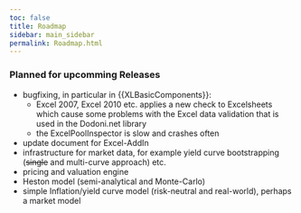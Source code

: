 ```yaml
---
toc: false
title: Roadmap
sidebar: main_sidebar
permalink: Roadmap.html
---
```


### Planned for upcomming Releases
* bugfixing, in particular in {{XLBasicComponents}}: 
	* Excel 2007, Excel 2010 etc. applies a new check to Excelsheets which cause some problems with the Excel data validation that is used in the Dodoni.net library
	* the ExcelPoolInspector is slow and crashes often
* update document for Excel-AddIn
* infrastructure for market data, for example yield curve bootstrapping (~~single~~ and multi-curve approach) etc.
* pricing and valuation engine
* Heston model (semi-analytical and Monte-Carlo)
* simple Inflation/yield curve model (risk-neutral and real-world), perhaps a market model
